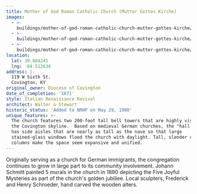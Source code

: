 ```yaml
---
title: Mother of God Roman Catholic Church (Mutter Gottes Kirche)
images:
  - >-
    buildings/mother-of-god-roman-catholic-church-mutter-gottes-kirche/mother-of-god-roman-catholic-church-mutter-gottes-kirche-0_rns5yd
  - >-
    buildings/mother-of-god-roman-catholic-church-mutter-gottes-kirche/mother-of-god-roman-catholic-church-mutter-gottes-kirche-1_a2wd3a
  - >-
    buildings/mother-of-god-roman-catholic-church-mutter-gottes-kirche/mother-of-god-roman-catholic-church-mutter-gottes-kirche-2_k88jdi
location:
  lat: 39.084245
  lng: -84.512634
address: |-
  119 W Sixth St.
  Covington, KY
original_owner: Diocese of Covington
date_of_completion: '1871'
style: Italian Renaissance Revival
architect: Walter & Stewart
historic_status: 'Added to NRHP on May 29, 1980'
unique_features: >-
  The church features two 200-foot tall bell towers that are highly visible on
  the Covington skyline.  Based on medieval German churches, the "hall church"
  has side aisles that are nearly as tall as the nave so that large
  stained-glass windows flood the church with daylight. Tall, slender cast-iron
  columns make the space seem expansive and unified.
---
```


Originally serving as a church for German immigrants, the congregation continues to grow in large part to its community involvement. Johann Schmitt painted 5 murals in the church in 1890 depicting the Five Joyful Mysteries as part of the church's golden jubiliee. Local sculpters, Frederick and Henry Schroeder, hand carved the wooden alters.
